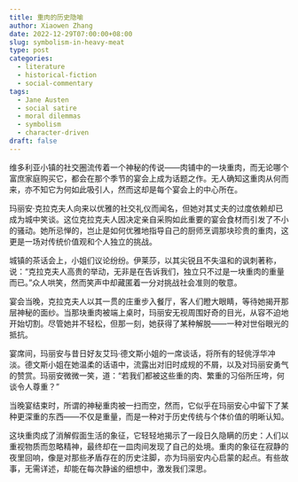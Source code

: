 ```yaml
---
title: 重肉的历史隐喻
author: Xiaowen Zhang
date: 2022-12-29T07:00:00+08:00
slug: symbolism-in-heavy-meat
type: post
categories:
  - literature
  - historical-fiction
  - social-commentary
tags:
  - Jane Austen
  - social satire
  - moral dilemmas
  - symbolism
  - character-driven
draft: false
---
```


维多利亚小镇的社交圈流传着一个神秘的传说——肉铺中的一块重肉，而无论哪个富庶家庭购买它，都会在那个季节的宴会上成为话题之作。无人确知这重肉从何而来，亦不知它为何如此吸引人，然而这却是每个宴会上的中心所在。

玛丽安·克拉克夫人向来以优雅的社交礼仪而闻名，但她对其丈夫的过度依赖却已成为城中笑谈。这位克拉克夫人因决定亲自采购如此重要的宴会食材而引发了不小的骚动。她所忌惮的，岂止是如何优雅地指导自己的厨师烹调那块珍贵的重肉，这更是一场对传统价值观和个人独立的挑战。

城镇的茶话会上，小姐们议论纷纷。伊莱莎，以其尖锐且不失温和的讽刺著称，说：“克拉克夫人高贵的举动，无非是在告诉我们，独立只不过是一块重肉的重量而已。”众人哄笑，然而笑声中却藏匿着一分对挑战社会准则的敬意。

宴会当晚，克拉克夫人以其一贯的庄重步入餐厅，客人们瞪大眼睛，等待她揭开那层神秘的面纱。当那块重肉被端上桌时，玛丽安无视周围好奇的目光，从容不迫地开始切割。尽管她并不轻松，但那一刻，她获得了某种解脱——一种对世俗眼光的抵抗。

宴席间，玛丽安与昔日好友艾玛·德文斯小姐的一席谈话，将所有的轻佻浮华冲淡。德文斯小姐在她温柔的话语中，流露出对旧时成规的不屑，以及对玛丽安勇气的赞赏。玛丽安微微一笑，道：“若我们都被这些重的肉、繁重的习俗所压垮，何谈令人尊重？”

当晚宴结束时，所谓的神秘重肉被一扫而空，然而，它似乎在玛丽安心中留下了某种更深重的东西——不仅是重量，而是一种对于历史传统与个体价值的明晰认知。

这块重肉成了消解假面生活的象征，它轻轻地揭示了一段日久隐瞒的历史：人们以重视物质而忽略精神，最终却在一皿肉间发现了自己的处境。重肉的象征在寂静的夜里回响，像是对那些矛盾存在的历史注脚，亦为玛丽安内心启蒙的起点。有些故事，无需详述，却能在每次静谧的细想中，激发我们深思。